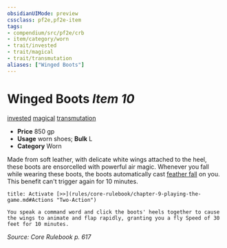 ```yaml
---
obsidianUIMode: preview
cssclass: pf2e,pf2e-item
tags:
- compendium/src/pf2e/crb
- item/category/worn
- trait/invested
- trait/magical
- trait/transmutation
aliases: ["Winged Boots"]
---
```

# Winged Boots *Item 10*  
[invested](rules/traits/invested.md)  [magical](rules/traits/magical.md)  [transmutation](rules/traits/transmutation.md)  

- **Price** 850 gp
- **Usage** worn shoes; **Bulk** L
- **Category** Worn

Made from soft leather, with delicate white wings attached to the heel, these boots are ensorcelled with powerful air magic. Whenever you fall while wearing these boots, the boots automatically cast [feather fall](compendium/spells/feather-fall.md) on you. This benefit can't trigger again for 10 minutes.

```ad-embed-ability
title: Activate [>>](rules/core-rulebook/chapter-9-playing-the-game.md#Actions "Two-Action")

You speak a command word and click the boots' heels together to cause the wings to animate and flap rapidly, granting you a fly Speed of 30 feet for 10 minutes.
```

*Source: Core Rulebook p. 617*